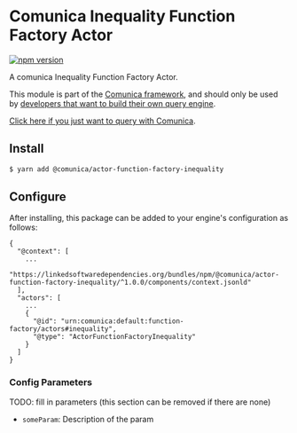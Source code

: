 # Comunica Inequality Function Factory Actor

[![npm version](https://badge.fury.io/js/%40comunica%2Factor-function-factory-inequality.svg)](https://www.npmjs.com/package/@comunica/actor-function-factory-inequality)

A comunica Inequality Function Factory Actor.

This module is part of the [Comunica framework](https://github.com/comunica/comunica),
and should only be used by [developers that want to build their own query engine](https://comunica.dev/docs/modify/).

[Click here if you just want to query with Comunica](https://comunica.dev/docs/query/).

## Install

```bash
$ yarn add @comunica/actor-function-factory-inequality
```

## Configure

After installing, this package can be added to your engine's configuration as follows:
```text
{
  "@context": [
    ...
    "https://linkedsoftwaredependencies.org/bundles/npm/@comunica/actor-function-factory-inequality/^1.0.0/components/context.jsonld"
  ],
  "actors": [
    ...
    {
      "@id": "urn:comunica:default:function-factory/actors#inequality",
      "@type": "ActorFunctionFactoryInequality"
    }
  ]
}
```

### Config Parameters

TODO: fill in parameters (this section can be removed if there are none)

* `someParam`: Description of the param
